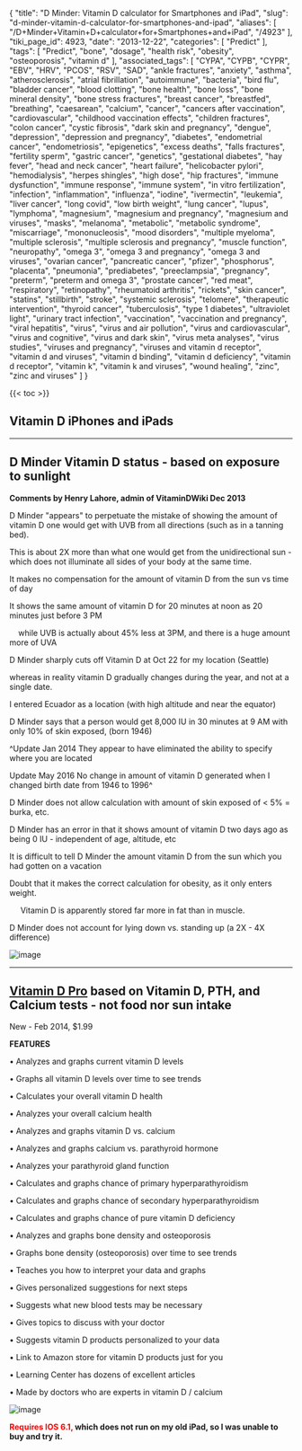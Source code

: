 {
    "title": "D Minder: Vitamin D calculator for Smartphones and iPad",
    "slug": "d-minder-vitamin-d-calculator-for-smartphones-and-ipad",
    "aliases": [
        "/D+Minder+Vitamin+D+calculator+for+Smartphones+and+iPad",
        "/4923"
    ],
    "tiki_page_id": 4923,
    "date": "2013-12-22",
    "categories": [
        "Predict"
    ],
    "tags": [
        "Predict",
        "bone",
        "dosage",
        "health risk",
        "obesity",
        "osteoporosis",
        "vitamin d"
    ],
    "associated_tags": [
        "CYPA",
        "CYPB",
        "CYPR",
        "EBV",
        "HRV",
        "PCOS",
        "RSV",
        "SAD",
        "ankle fractures",
        "anxiety",
        "asthma",
        "atherosclerosis",
        "atrial fibrillation",
        "autoimmune",
        "bacteria",
        "bird flu",
        "bladder cancer",
        "blood clotting",
        "bone health",
        "bone loss",
        "bone mineral density",
        "bone stress fractures",
        "breast cancer",
        "breastfed",
        "breathing",
        "caesarean",
        "calcium",
        "cancer",
        "cancers after vaccination",
        "cardiovascular",
        "childhood vaccination effects",
        "children fractures",
        "colon cancer",
        "cystic fibrosis",
        "dark skin and pregnancy",
        "dengue",
        "depression",
        "depression and pregnancy",
        "diabetes",
        "endometrial cancer",
        "endometriosis",
        "epigenetics",
        "excess deaths",
        "falls fractures",
        "fertility sperm",
        "gastric cancer",
        "genetics",
        "gestational diabetes",
        "hay fever",
        "head and neck cancer",
        "heart failure",
        "helicobacter pylori",
        "hemodialysis",
        "herpes shingles",
        "high dose",
        "hip fractures",
        "immune dysfunction",
        "immune response",
        "immune system",
        "in vitro fertilization",
        "infection",
        "inflammation",
        "influenza",
        "iodine",
        "ivermectin",
        "leukemia",
        "liver cancer",
        "long covid",
        "low birth weight",
        "lung cancer",
        "lupus",
        "lymphoma",
        "magnesium",
        "magnesium and pregnancy",
        "magnesium and viruses",
        "masks",
        "melanoma",
        "metabolic",
        "metabolic syndrome",
        "miscarriage",
        "mononucleosis",
        "mood disorders",
        "multiple myeloma",
        "multiple sclerosis",
        "multiple sclerosis and pregnancy",
        "muscle function",
        "neuropathy",
        "omega 3",
        "omega 3 and pregnancy",
        "omega 3 and viruses",
        "ovarian cancer",
        "pancreatic cancer",
        "pfizer",
        "phosphorus",
        "placenta",
        "pneumonia",
        "prediabetes",
        "preeclampsia",
        "pregnancy",
        "preterm",
        "preterm and omega 3",
        "prostate cancer",
        "red meat",
        "respiratory",
        "retinopathy",
        "rheumatoid arthritis",
        "rickets",
        "skin cancer",
        "statins",
        "stillbirth",
        "stroke",
        "systemic sclerosis",
        "telomere",
        "therapeutic intervention",
        "thyroid cancer",
        "tuberculosis",
        "type 1 diabetes",
        "ultraviolet light",
        "urinary tract infection",
        "vaccination",
        "vaccination and pregnancy",
        "viral hepatitis",
        "virus",
        "virus and air pollution",
        "virus and cardiovascular",
        "virus and cognitive",
        "virus and dark skin",
        "virus meta analyses",
        "virus studies",
        "viruses and pregnancy",
        "viruses and vitamin d receptor",
        "vitamin d and viruses",
        "vitamin d binding",
        "vitamin d deficiency",
        "vitamin d receptor",
        "vitamin k",
        "vitamin k and viruses",
        "wound healing",
        "zinc",
        "zinc and viruses"
    ]
}


{{< toc >}}

## Vitamin D iPhones and iPads

---

## D Minder Vitamin D status - based on exposure to sunlight

 **Comments by Henry Lahore, admin of VitaminDWiki Dec 2013** 

D Minder "appears" to perpetuate the mistake of showing the amount of vitamin D one would get with UVB from all directions (such as in a tanning bed).  

This is about 2X more than what one would get from the unidirectional sun - which does not illuminate all sides of your body at the same time.

It makes no compensation for the amount of vitamin D from the sun vs time of day

It shows the same amount of vitamin D for 20 minutes at noon as 20 minutes just before 3 PM

&nbsp; &nbsp; while UVB is actually about 45% less at 3PM, and there is a huge amount more of UVA

D Minder sharply cuts off Vitamin D at Oct 22 for my location (Seattle)

whereas in reality vitamin D gradually changes during the year, and not at a single date.

I entered Ecuador as a location (with high altitude and near the equator)

D Minder says that a person would get 8,000 IU in 30 minutes at 9 AM with only 10% of skin exposed, (born  1946)

^Update  Jan 2014  They appear to have eliminated the ability to specify where you are located

Update May 2016 No change in amount of vitamin D generated when I changed birth date from 1946 to 1996^

D Minder does not allow calculation with amount of skin exposed of < 5% = burka, etc.

D Minder has an error in that it shows amount of vitamin D two days ago as being 0 IU - independent of age, altitude, etc

It is difficult to tell D Minder the amount vitamin D from the sun which you had gotten on a vacation

Doubt that it makes the correct calculation for obesity, as it only enters weight. 

&nbsp; &nbsp; &nbsp;Vitamin D is apparently stored far more in fat than in muscle.

D Minder does not account for lying down vs. standing up (a 2X - 4X difference)

<img src="https://d378j1rmrlek7x.cloudfront.net/attachments/jpeg/d-minder.jpg" alt="image">

---

## [Vitamin D Pro](http://vitamin-d-pro.com/) based on Vitamin D, PTH, and Calcium tests - not food nor sun intake

New - Feb 2014, $1.99

 **FEATURES** 

• Analyzes and graphs current vitamin D levels

• Graphs all vitamin D levels over time to see trends

• Calculates your overall vitamin D health

• Analyzes your overall calcium health

• Analyzes and graphs vitamin D vs. calcium

• Analyzes and graphs calcium vs. parathyroid hormone

• Analyzes your parathyroid gland function

• Calculates and graphs chance of primary hyperparathyroidism

• Calculates and graphs chance of secondary hyperparathyroidism

• Calculates and graphs chance of pure vitamin D deficiency

• Analyzes and graphs bone density and osteoporosis

• Graphs bone density (osteoporosis) over time to see trends

• Teaches you how to interpret your data and graphs

• Gives personalized suggestions for next steps

• Suggests what new blood tests may be necessary

• Gives topics to discuss with your doctor

• Suggests vitamin D products personalized to your data

• Link to Amazon store for vitamin D products just for you

• Learning Center has dozens of excellent articles

• Made by doctors who are experts in vitamin D / calcium

<img src="https://d378j1rmrlek7x.cloudfront.net/attachments/jpeg/d-pro.jpg" alt="image">

 **<span style="color:#F00;">Requires IOS 6.1,</span> which does not run on my old iPad, so I was unable to buy and try it.**